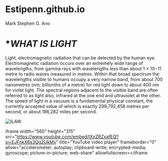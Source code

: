 # Estipenn.github.io
Mark Stephen G. Ano
# **WHAT IS LIGHT*

Light, electromagnetic radiation that can be detected by the human eye. Electromagnetic radiation occurs over an extremely wide range of wavelengths, from gamma rays with wavelengths less than about 1 × 10−11 metre to radio waves measured in metres. Within that broad spectrum the wavelengths visible to humans occupy a very narrow band, from about 700 nanometres (nm; billionths of a metre) for red light down to about 400 nm for violet light. The spectral regions adjacent to the visible band are often referred to as light also, infrared at the one end and ultraviolet at the other. The speed of light in a vacuum is a fundamental physical constant, the currently accepted value of which is exactly 299,792,458 metres per second, or about 186,282 miles per second.

![ILAW](https://bohollocal.ph/cdn/shop/products/ilawatbp4_1_2048x.jpg?v=1589982504)


iframe width="560" height="315" src="https://www.youtube.com/embed/IXxZRZxafEQ?si=EJFnkX6s3Qg2UkMv" title="YouTube video player" frameborder="0" allow="accelerometer; autoplay; clipboard-write; encrypted-media; gyroscope; picture-in-picture; web-share" allowfullscreen></iframe

